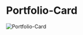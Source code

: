 # Portfolio-Card
![Portfolio-Card](https://raw.githubusercontent.com/DaffyTheDuck/Portfolio-Card/main/src/assets/Demo.gif)